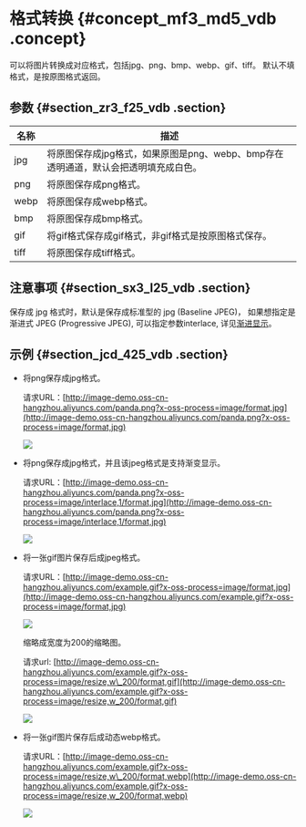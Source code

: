 # 格式转换 {#concept_mf3_md5_vdb .concept}

可以将图片转换成对应格式，包括jpg、png、bmp、webp、gif、tiff。 默认不填格式，是按原图格式返回。

## 参数 {#section_zr3_f25_vdb .section}

|名称|描述|
|--|--|
|jpg|将原图保存成jpg格式，如果原图是png、webp、bmp存在透明通道，默认会把透明填充成白色。|
|png|将原图保存成png格式。|
|webp|将原图保存成webp格式。|
|bmp|将原图保存成bmp格式。|
|gif|将gif格式保存成gif格式，非gif格式是按原图格式保存。|
|tiff|将原图保存成tiff格式。|

## 注意事项 {#section_sx3_l25_vdb .section}

保存成 jpg 格式时，默认是保存成标准型的 jpg \(Baseline JPEG\)， 如果想指定是渐进式 JPEG \(Progressive JPEG\), 可以指定参数interlace, 详见[渐进显示](intl.zh-CN/图片处理指南/格式转换/渐进显示.md#)。

## 示例 {#section_jcd_425_vdb .section}

-   将png保存成jpg格式。

    请求URL：[http://image-demo.oss-cn-hangzhou.aliyuncs.com/panda.png?x-oss-process=image/format,jpg](http://image-demo.oss-cn-hangzhou.aliyuncs.com/panda.png?x-oss-process=image/format,jpg)

    ![](http://static-aliyun-doc.oss-cn-hangzhou.aliyuncs.com/assets/img/4784/2554_zh-CN.jpg)

-   将png保存成jpg格式，并且该jpeg格式是支持渐变显示。

    请求URL：[http://image-demo.oss-cn-hangzhou.aliyuncs.com/panda.png?x-oss-process=image/interlace,1/format,jpg](http://image-demo.oss-cn-hangzhou.aliyuncs.com/panda.png?x-oss-process=image/interlace,1/format,jpg)

    ![](http://static-aliyun-doc.oss-cn-hangzhou.aliyuncs.com/assets/img/4784/2555_zh-CN.jpg)

-   将一张gif图片保存后成jpeg格式。

    请求URL：[http://image-demo.oss-cn-hangzhou.aliyuncs.com/example.gif?x-oss-process=image/format,jpg](http://image-demo.oss-cn-hangzhou.aliyuncs.com/example.gif?x-oss-process=image/format,jpg)

    ![](http://static-aliyun-doc.oss-cn-hangzhou.aliyuncs.com/assets/img/4784/2556_zh-CN.jpg)

    缩略成宽度为200的缩略图。

    请求url: [http://image-demo.oss-cn-hangzhou.aliyuncs.com/example.gif?x-oss-process=image/resize,w\_200/format,gif](http://image-demo.oss-cn-hangzhou.aliyuncs.com/example.gif?x-oss-process=image/resize,w_200/format,gif)

    ![](http://static-aliyun-doc.oss-cn-hangzhou.aliyuncs.com/assets/img/4784/2558_zh-CN.gif)

-   将一张gif图片保存后成动态webp格式。

    请求URL：[http://image-demo.oss-cn-hangzhou.aliyuncs.com/example.gif?x-oss-process=image/resize,w\_200/format,webp](http://image-demo.oss-cn-hangzhou.aliyuncs.com/example.gif?x-oss-process=image/resize,w_200/format,webp)

    ![](http://static-aliyun-doc.oss-cn-hangzhou.aliyuncs.com/assets/img/4784/2559_zh-CN.webp)


